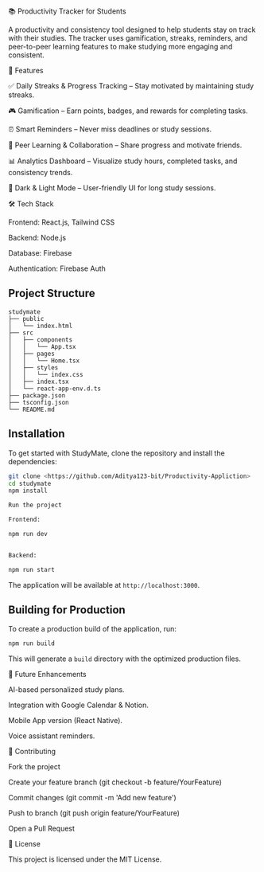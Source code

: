 📚 Productivity Tracker for Students

A productivity and consistency tool designed to help students stay on track with their studies. The tracker uses gamification, streaks, reminders, and peer-to-peer learning features to make studying more engaging and consistent.

🚀 Features

✅ Daily Streaks & Progress Tracking – Stay motivated by maintaining study streaks.

🎮 Gamification – Earn points, badges, and rewards for completing tasks.

⏰ Smart Reminders – Never miss deadlines or study sessions.

🤝 Peer Learning & Collaboration – Share progress and motivate friends.

📊 Analytics Dashboard – Visualize study hours, completed tasks, and consistency trends.

🌙 Dark & Light Mode – User-friendly UI for long study sessions.

🛠️ Tech Stack

Frontend: React.js, Tailwind CSS

Backend: Node.js

Database: Firebase 

Authentication: Firebase Auth 


## Project Structure

```
studymate
├── public
│   └── index.html
├── src
│   ├── components
│   │   └── App.tsx
│   ├── pages
│   │   └── Home.tsx
│   ├── styles
│   │   └── index.css
│   ├── index.tsx
│   └── react-app-env.d.ts
├── package.json
├── tsconfig.json
└── README.md
```

## Installation

To get started with StudyMate, clone the repository and install the dependencies:

```bash
git clone <https://github.com/Aditya123-bit/Productivity-Appliction>
cd studymate
npm install

Run the project

Frontend:

npm run dev


Backend:

npm run start
```

The application will be available at `http://localhost:3000`.

## Building for Production

To create a production build of the application, run:

```bash
npm run build
```

This will generate a `build` directory with the optimized production files.

🎯 Future Enhancements

AI-based personalized study plans.

Integration with Google Calendar & Notion.

Mobile App version (React Native).

Voice assistant reminders.

🤝 Contributing

Fork the project

Create your feature branch (git checkout -b feature/YourFeature)

Commit changes (git commit -m 'Add new feature')

Push to branch (git push origin feature/YourFeature)

Open a Pull Request

📄 License

This project is licensed under the MIT License.
